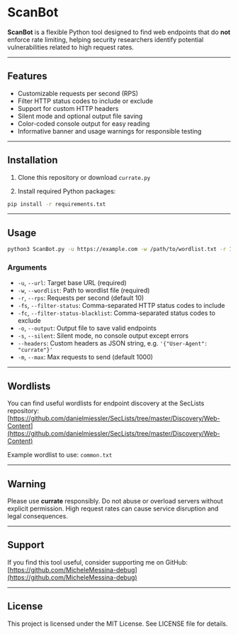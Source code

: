 
# ScanBot

**ScanBot** is a flexible Python tool designed to find web endpoints that do **not** enforce rate limiting, helping security researchers identify potential vulnerabilities related to high request rates.

---

## Features

- Customizable requests per second (RPS)  
- Filter HTTP status codes to include or exclude  
- Support for custom HTTP headers  
- Silent mode and optional output file saving  
- Color-coded console output for easy reading  
- Informative banner and usage warnings for responsible testing  

---

## Installation

1. Clone this repository or download `currate.py`

2. Install required Python packages:

```bash
pip install -r requirements.txt
````

---

## Usage

```bash
python3 ScanBot.py -u https://example.com -w /path/to/wordlist.txt -r 10 -fs 200,403 -fc 404 -o output.txt
```

### Arguments

* `-u`, `--url`: Target base URL (required)
* `-w`, `--wordlist`: Path to wordlist file (required)
* `-r`, `--rps`: Requests per second (default 10)
* `-fs`, `--filter-status`: Comma-separated HTTP status codes to include
* `-fc`, `--filter-status-blacklist`: Comma-separated status codes to exclude
* `-o`, `--output`: Output file to save valid endpoints
* `-s`, `--silent`: Silent mode, no console output except errors
* `--headers`: Custom headers as JSON string, e.g. `'{"User-Agent": "currate"}'`
* `-m`, `--max`: Max requests to send (default 1000)

---

## Wordlists

You can find useful wordlists for endpoint discovery at the SecLists repository:
[https://github.com/danielmiessler/SecLists/tree/master/Discovery/Web-Content](https://github.com/danielmiessler/SecLists/tree/master/Discovery/Web-Content)

Example wordlist to use: `common.txt`

---

## Warning

Please use **currate** responsibly. Do not abuse or overload servers without explicit permission. High request rates can cause service disruption and legal consequences.

---

## Support

If you find this tool useful, consider supporting me on GitHub:
[https://github.com/MicheleMessina-debug](https://github.com/MicheleMessina-debug)

---

## License

This project is licensed under the MIT License. See LICENSE file for details.


